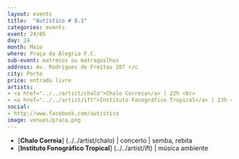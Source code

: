 ```yaml
---
layout: events
title:  "Autístico # 0.1"
categories: events
event: 24/05
day: 24
month: Maio
where: Praça da Alegria F.C.
sub-event: matrecos ou matraquilhos
address: Av. Rodrigues de Freitas 207 r/c
city: Porto
price: entrada livre  
artists:
- <a href="../../artist/chalo">Chalo Correia</a> | 22h <br>
- <a href="../../artist/ift">Instituto Fonográfico Tropical</a> | 23h <br>
social:
- http://www.facebook.com/autistico
image: venues/praca.png
---
```


- [<strong>Chalo Correia</strong>] (../../artist/chalo) | concerto | semba, rebita 
- [<strong>Instituto Fonográfico Tropical</strong>] (../../artist/ift) | música ambiente


